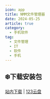 ```yaml
---
icon: app
title: NMM文件管理器
date: 2024-05-25
article: true
category:
  - 手机软件
tag:
  - 文件管理
  - IT
  - 软件
  - 手机
---
```


<!-- more -->

## ❄️下载安装包
[站内下载](/apk/NMM_1.17.4.apk) | [123云盘](https://www.123pan.com/s/4vaiVv-2AfzH.html)

<!-- @include: ./crack.md{25-} -->